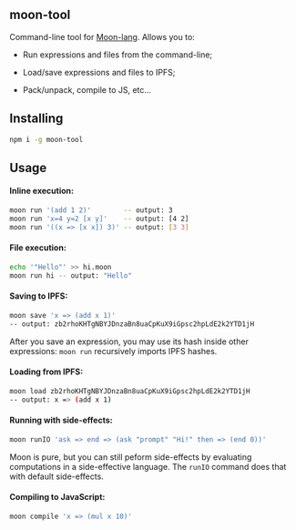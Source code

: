 ## moon-tool

Command-line tool for [Moon-lang](https://github.com/maiavictor/moon-lang). Allows you to:

- Run expressions and files from the command-line;

- Load/save expressions and files to IPFS;

- Pack/unpack, compile to JS, etc...

## Installing

```bash
npm i -g moon-tool
```

## Usage

#### Inline execution:

```bash
moon run '(add 1 2)'        -- output: 3
moon run 'x=4 y=2 [x y]'    -- output: [4 2]
moon run '((x => [x x]) 3)' -- output: [3 3]
```

#### File execution:

```bash
echo '"Hello"' >> hi.moon
moon run hi -- output: "Hello"
```

#### Saving to IPFS:

```bash
moon save 'x => (add x 1)'
-- output: zb2rhoKHTgNBYJDnzaBn8uaCpKuX9iGpsc2hpLdE2k2YTD1jH
```

After you save an expression, you may use its hash inside other expressions: `moon run` recursively imports IPFS hashes.

#### Loading from IPFS:

```bash
moon load zb2rhoKHTgNBYJDnzaBn8uaCpKuX9iGpsc2hpLdE2k2YTD1jH
-- output: x => (add x 1)
```

#### Running with side-effects:

```bash
moon runIO 'ask => end => (ask "prompt" "Hi!" then => (end 0))'
```

Moon is pure, but you can still peform side-effects by evaluating computations in a side-effective language. The `runIO` command does that with default side-effects.


#### Compiling to JavaScript:

```bash
moon compile 'x => (mul x 10)'
```
